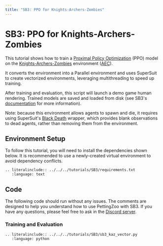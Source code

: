 ```yaml
---
title: "SB3: PPO for Knights-Archers-Zombies"
---
```


# SB3: PPO for Knights-Archers-Zombies

This tutorial shows how to train a [Proximal Policy Optimization](https://stable-baselines3.readthedocs.io/en/master/modules/ppo.html) (PPO) model on the [Knights-Archers-Zombies](https://pettingzoo.farama.org/environments/butterfly/knights_archers_zombies/) environment ([AEC](https://pettingzoo.farama.org/api/aec/)).

It converts the environment into a Parallel environment and uses SuperSuit to create vectorized environments, leveraging multithreading to speed up training.

After training and evaluation, this script will launch a demo game human rendering. Trained models are saved and loaded from disk (see SB3's [documentation](https://stable-baselines3.readthedocs.io/en/master/guide/save_format.html) for more information).

Note: because this environment allows agents to spawn and die, it requires using SuperSuit's [Black Death](https://pettingzoo.farama.org/api/wrappers/supersuit_wrappers/#black_death_v2) wrapper, which provides blank observations to dead agents, rather than removing them from the environment.

## Environment Setup
To follow this tutorial, you will need to install the dependencies shown below. It is recommended to use a newly-created virtual environment to avoid dependency conflicts.
```{eval-rst}
.. literalinclude:: ../../../tutorials/SB3/requirements.txt
   :language: text
```

## Code
The following code should run without any issues. The comments are designed to help you understand how to use PettingZoo with SB3. If you have any questions, please feel free to ask in the [Discord server](https://discord.gg/nhvKkYa6qX).

### Training and Evaluation

```{eval-rst}
.. literalinclude:: ../../../tutorials/SB3/sb3_kaz_vector.py
   :language: python
```
